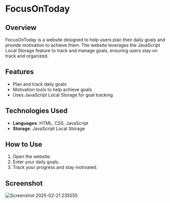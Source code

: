 # FocusOnToday

## Overview
FocusOnToday is a website designed to help users plan their daily goals and provide motivation to achieve them. The website leverages the JavaScript Local Storage feature to track and manage goals, ensuring users stay on track and organized.

## Features
- Plan and track daily goals
- Motivation tools to help achieve goals
- Uses JavaScript Local Storage for goal tracking

## Technologies Used
- **Languages**: HTML, CSS, JavaScript
- **Storage**: JavaScript Local Storage

## How to Use
1. Open the website.
2. Enter your daily goals.
3. Track your progress and stay motivated.

## Screenshot

![Screenshot 2025-02-21 235555](https://github.com/user-attachments/assets/93028807-f8f5-47f5-a9ac-57fd4a322c5e)

